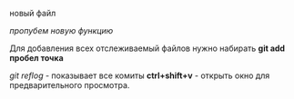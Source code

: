 новый файл

*пропубем новую функцию*

Для добавления всех отслеживаемый файлов нужно набирать **git add пробел точка**

*git reflog* - показывает все комиты
**ctrl+shift+v** - открыть окно для предварительного просмотра. 
